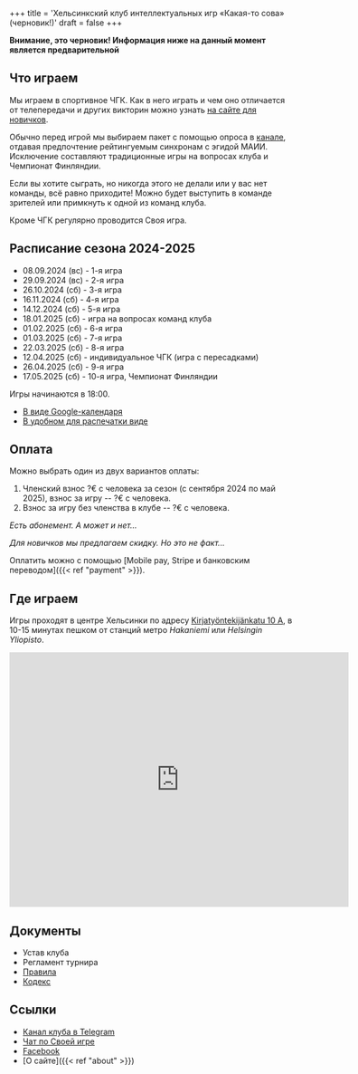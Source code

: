 +++
title = 'Хельсинкский клуб интеллектуальных игр «Какая-то сова» (черновик!)'
draft = false
+++

**Внимание, это черновик! Информация ниже на данный момент является предварительной**

## Что играем

Мы играем в спортивное ЧГК. Как в него играть и чем оно отличается от телепередачи и других викторин можно узнать [на сайте для новичков](https://chgk.where.games).

Обычно перед игрой мы выбираем пакет с помощью опроса в [канале](https://t.me/chgkfin), отдавая предпочтение рейтингуемым синхронам с эгидой МАИИ. Исключение составляют традиционные игры на вопросах клуба и Чемпионат Финляндии.

Если вы хотите сыграть, но никогда этого не делали или у вас нет команды, всё равно приходите! Можно будет выступить в команде зрителей или примкнуть к одной из команд клуба.

Кроме ЧГК регулярно проводится Своя игра.

## Расписание сезона 2024-2025

- 08.09.2024 (вс) - 1-я игра
- 29.09.2024 (вс) - 2-я игра
- 26.10.2024 (сб) - 3-я игра
- 16.11.2024 (сб) - 4-я игра
- 14.12.2024 (сб) - 5-я игра
- 18.01.2025 (сб) - игра на вопросах команд клуба
- 01.02.2025 (сб) - 6-я игра
- 01.03.2025 (сб) - 7-я игра
- 22.03.2025 (сб) - 8-я игра
- 12.04.2025 (сб) - индивидуальное ЧГК (игра с пересадками)
- 26.04.2025 (сб) - 9-я игра
- 17.05.2025 (сб) - 10-я игра, Чемпионат Финляндии

Игры начинаются в 18:00.

* [В виде Google-календаря](https://calendar.google.com/calendar/u/0/embed?src=oe19754r7phbv79760uq97ioec@group.calendar.google.com&ctz=Europe/Helsinki)
* [В удобном для распечатки виде](https://docs.google.com/document/d/1b_Q81YCUn7dMK4PYrzSXqfn7NtKiHjh76Iz5fvJuoB0/)

## Оплата

Можно выбрать один из двух вариантов оплаты:

1. Членский взнос ?€ с человека за сезон (с сентября 2024 по май 2025), взнос за игру -- ?€ с человека.
2. Взнос за игру без членства в клубе -- ?€ с человека.

_Есть абонемент. А может и нет..._

_Для новичков мы предлагаем скидку. Но это не факт..._

Оплатить можно с помощью [Mobile pay, Stripe и банковским переводом]({{< ref "payment" >}}).

## Где играем

Игры проходят в центре Хельсинки по адресу [Kirjatyöntekijänkatu 10 А](https://maps.app.goo.gl/EKyyKH3bnVhp56NX9), в 10-15 минутах пешком от станций метро _Hakaniemi_ или _Helsingin Yliopisto_.

<iframe src="https://www.google.com/maps/embed?pb=!1m18!1m12!1m3!1d1984.2839949417855!2d24.953531513102366!3d60.17603144285637!2m3!1f0!2f0!3f0!3m2!1i1024!2i768!4f13.1!3m3!1m2!1s0x46920bd147696475%3A0x33e56f67d195413b!2sKirjaty%C3%B6ntekij%C3%A4nkatu%2010%2C%2000170%20Helsinki!5e0!3m2!1sen!2sfi!4v1724251648126!5m2!1sen!2sfi" width="600" height="450" style="border:0;" allowfullscreen="" loading="lazy" referrerpolicy="no-referrer-when-downgrade"></iframe>

## Документы

- Устав клуба
- Регламент турнира
- [Правила](https://www.maii.li/p/rules)
- [Кодекс](https://old-codices.surge.sh/codex-2020.html)

## Ссылки

- [Канал клуба в Telegram](https://t.me/chgkfin)
- [Чат по Своей игре](https://t.me/+791az8FXVfJiNmM8)
- [Facebook](https://www.facebook.com/chgk.fi/)
- [О сайте]({{< ref "about" >}})
